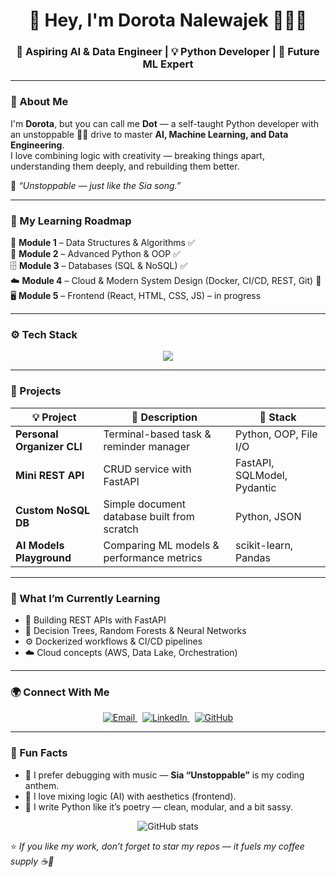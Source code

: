 <h1 align="center">👋 Hey, I'm Dorota Nalewajek 👩🏽‍💻</h1>
<h3 align="center">🚀 Aspiring AI & Data Engineer | 💡 Python Developer | 🧠 Future ML Expert</h3>

---

### 🧩 About Me
I'm **Dorota**, but you can call me **Dot** — a self-taught Python developer with an unstoppable 🥷🏽  drive to master **AI, Machine Learning, and Data Engineering**.  
I love combining logic with creativity — breaking things apart, understanding them deeply, and rebuilding them better.  

💬 *“Unstoppable — just like the Sia song.”*

---

### 🧠 My Learning Roadmap
🧱 **Module 1** – Data Structures & Algorithms ✅  
🐍 **Module 2** – Advanced Python & OOP ✅  
🗄️ **Module 3** – Databases (SQL & NoSQL) ✅  
☁️ **Module 4** – Cloud & Modern System Design (Docker, CI/CD, REST, Git) 🚀  
🖥️ **Module 5** – Frontend (React, HTML, CSS, JS) – in progress  

---

### ⚙️ Tech Stack

<p align="center">
  <img src="https://skillicons.dev/icons?i=python,fastapi,flask,react,html,css,js,sqlite,postgresql,mongodb,docker,github,aws,vscode" />
</p>

---

### 💼 Projects

| 💡 Project | 📜 Description | 🧰 Stack |
|-------------|----------------|----------|
| **Personal Organizer CLI** | Terminal-based task & reminder manager | Python, OOP, File I/O |
| **Mini REST API** | CRUD service with FastAPI | FastAPI, SQLModel, Pydantic |
| **Custom NoSQL DB** | Simple document database built from scratch | Python, JSON |
| **AI Models Playground** | Comparing ML models & performance metrics | scikit-learn, Pandas |


---

### 🔭 What I’m Currently Learning
- 🧩 Building REST APIs with FastAPI  
- 🧠 Decision Trees, Random Forests & Neural Networks  
- ⚙️ Dockerized workflows & CI/CD pipelines  
- ☁️ Cloud concepts (AWS, Data Lake, Orchestration)  

---

### 🌍 Connect With Me

<p align="center">
  <a href="mailto:nalewajekdorota@gmail.com">
    <img src="https://img.shields.io/badge/Email-nalewajekdorota%40gmail.com-red?style=for-the-badge&logo=gmail" alt="Email">
  </a>
  &nbsp;
  <a href="https://www.linkedin.com/in/dorota-nalewajek-32902429a/">
    <img src="https://img.shields.io/badge/LinkedIn-Dorota%20Nalewajek-blue?style=for-the-badge&logo=linkedin" alt="LinkedIn">
  </a>
  &nbsp;
  <a href="https://github.com/DorotaNalewajek">
    <img src="https://img.shields.io/badge/GitHub-Dorota%20Nalewajek-black?style=for-the-badge&logo=github" alt="GitHub">
  </a>
</p>

---

### 💬 Fun Facts
- 🧃 I prefer debugging with music — **Sia “Unstoppable”** is my coding anthem.  
- 🧩 I love mixing logic (AI) with aesthetics (frontend).  
- 🐍 I write Python like it’s poetry — clean, modular, and a bit sassy.  



<p align="center">
  <img src="https://github-readme-stats.vercel.app/api?username=DorotaNalewajek&show_icons=true&theme=radical" alt="GitHub stats" />
</p>



⭐️ *If you like my work, don’t forget to star my repos — it fuels my coffee supply ☕️💪*
